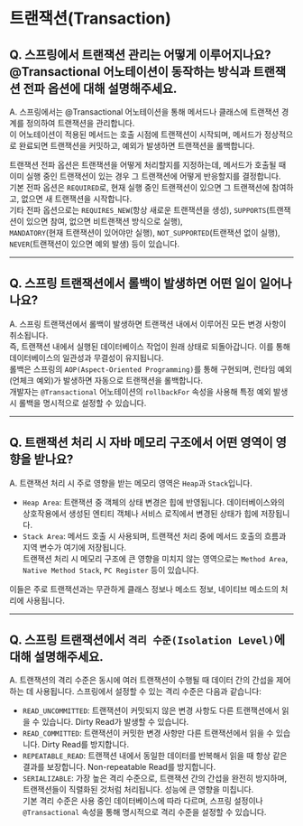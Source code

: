 # 트랜잭션(Transaction)

## Q. 스프링에서 트랜잭션 관리는 어떻게 이루어지나요? @Transactional 어노테이션이 동작하는 방식과 트랜잭션 전파 옵션에 대해 설명해주세요.

A. 스프링에서는 @Transactional 어노테이션을 통해 메서드나 클래스에 트랜잭션 경계를 정의하여 트랜잭션을 관리합니다.\
이 어노테이션이 적용된 메서드는 호출 시점에 트랜잭션이 시작되며, 메서드가 정상적으로 완료되면 트랜잭션을 커밋하고, 예외가 발생하면 트랜잭션을 롤백합니다.

트랜잭션 전파 옵션은 트랜잭션을 어떻게 처리할지를 지정하는데, 메서드가 호출될 때 이미 실행 중인 트랜잭션이 있는 경우 그 트랜잭션에 어떻게 반응할지를 결정합니다.\
기본 전파 옵션은 `REQUIRED`로, 현재 실행 중인 트랜잭션이 있으면 그 트랜잭션에 참여하고, 없으면 새 트랜잭션을 시작합니다.\
기타 전파 옵션으로는 `REQUIRES_NEW`(항상 새로운 트랜잭션을 생성), `SUPPORTS`(트랜잭션이 있으면 참여, 없으면 비트랜잭션 방식으로 실행),\
`MANDATORY`(현재 트랜잭션이 있어야만 실행), `NOT_SUPPORTED`(트랜잭션 없이 실행), `NEVER`(트랜잭션이 있으면 예외 발생) 등이 있습니다.

***

## Q. 스프링 트랜잭션에서 롤백이 발생하면 어떤 일이 일어나나요?

A. 스프링 트랜잭션에서 롤백이 발생하면 트랜잭션 내에서 이루어진 모든 변경 사항이 취소됩니다.\
즉, 트랜잭션 내에서 실행된 데이터베이스 작업이 원래 상태로 되돌아갑니다. 이를 통해 데이터베이스의 일관성과 무결성이 유지됩니다.\
롤백은 스프링의 `AOP(Aspect-Oriented Programming)`를 통해 구현되며, 런타임 예외(언체크 예외)가 발생하면 자동으로 트랜잭션을 롤백합니다.\
개발자는 `@Transactional` 어노테이션의 `rollbackFor` 속성을 사용해 특정 예외 발생 시 롤백을 명시적으로 설정할 수 있습니다.

***

## Q. 트랜잭션 처리 시 자바 메모리 구조에서 어떤 영역이 영향을 받나요?

A. 트랜잭션 처리 시 주로 영향을 받는 메모리 영역은 `Heap`과 `Stack`입니다.

* `Heap Area`: 트랜잭션 중 객체의 상태 변경은 힙에 반영됩니다. 데이터베이스와의 상호작용에서 생성된 엔티티 객체나 서비스 로직에서 변경된 상태가 힙에 저장됩니다.
* `Stack Area`: 메서드 호출 시 사용되며, 트랜잭션 처리 중에 메서드 호출의 흐름과 지역 변수가 여기에 저장됩니다.\
  트랜잭션 처리 시 메모리 구조에 큰 영향을 미치지 않는 영역으로는 `Method Area`, `Native Method Stack`, `PC Register` 등이 있습니다.

이들은 주로 트랜잭션과는 무관하게 클래스 정보나 메소드 정보, 네이티브 메소드의 처리에 사용됩니다.

***

## Q. 스프링 트랜잭션에서 `격리 수준(Isolation Level)`에 대해 설명해주세요.

A. 트랜잭션의 격리 수준은 동시에 여러 트랜잭션이 수행될 때 데이터 간의 간섭을 제어하는 데 사용됩니다. 스프링에서 설정할 수 있는 격리 수준은 다음과 같습니다:

* `READ_UNCOMMITTED`: 트랜잭션이 커밋되지 않은 변경 사항도 다른 트랜잭션에서 읽을 수 있습니다. Dirty Read가 발생할 수 있습니다.
* `READ_COMMITTED`: 트랜잭션이 커밋한 변경 사항만 다른 트랜잭션에서 읽을 수 있습니다. Dirty Read를 방지합니다.
* `REPEATABLE_READ`: 트랜잭션 내에서 동일한 데이터를 반복해서 읽을 때 항상 같은 결과를 보장합니다. Non-repeatable Read를 방지합니다.
* `SERIALIZABLE`: 가장 높은 격리 수준으로, 트랜잭션 간의 간섭을 완전히 방지하며, 트랜잭션들이 직렬화된 것처럼 처리됩니다. 성능에 큰 영향을 미칩니다.\
  기본 격리 수준은 사용 중인 데이터베이스에 따라 다르며, 스프링 설정이나 `@Transactional` 속성을 통해 명시적으로 격리 수준을 설정할 수 있습니다.
